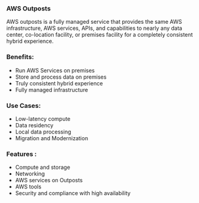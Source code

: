 ### AWS Outposts 

AWS outposts is a fully managed service that provides the same AWS infrastructure, AWS services, APIs, and capabilities to nearly any data center, co-location facility, or premises facility for a completely consistent hybrid experience.

### Benefits: 

- Run AWS Services on premises
- Store and process data on premises
- Truly consistent hybrid experience
- Fully managed infrastructure 


### Use Cases: 

- Low-latency compute
- Data residency
- Local data processing
- Migration and Modernization

### Features : 

- Compute and storage
- Networking
- AWS services on Outposts
- AWS tools
- Security and compliance with high availability
